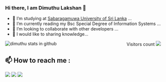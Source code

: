 ### Hi there, I am Dimuthu Lakshan 👋

<!--
**Dimuthu-10/Dimuthu-10** is a ✨ _special_ ✨ repository because its `README.md` (this file) appears on your GitHub profile.-->

- 🔭 I’m studying at [Sabaragamuwa University of Sri Lanka](https://www.sab.ac.lk/) ...
- 🌱 I’m currently reading my Bsc Special Degree of Information Systems ...
- 👯 I’m looking to collaborate with other developers ...
- 🤔 I would like to sharing knowledge...


<p align="right">Visitors count <img src="https://profile-counter.glitch.me/Dimuthu-10/count.svg" />
<img align="left" alt="dimuthu stats in github" src="https://github-readme-stats.vercel.app/api?username=Dimuthu-10&theme=dark&show_icons=true&hide_border=true" />
                                                      
  
## :mailbox: How to reach me : 
[<img src="https://img.icons8.com/bubbles/50/000000/gmail.png" />](mailto:wddlakshan10@yahoo.com )
[<img target="_blank" src="https://img.icons8.com/bubbles/50/000000/linkedin.png"/>](https://www.linkedin.com/in/dimuthu10)
[<img target="_blank" src="https://img.icons8.com/bubbles/50/000000/github.png">](https://github.com/Dimuthu-10)

